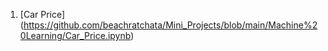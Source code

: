 1. [Car Price] (https://github.com/beachratchata/Mini_Projects/blob/main/Machine%20Learning/Car_Price.ipynb)
